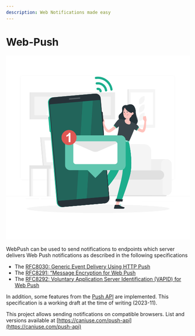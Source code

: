 ```yaml
---
description: Web Notifications made easy
---
```


# Web-Push

![Illustration by Freepik Stories (https://stories.freepik.com/communication)](.gitbook/assets/Messages-rafiki.svg)

WebPush can be used to send notifications to endpoints which server delivers Web Push notifications as described in the following specifications

* The [RFC8030: Generic Event Delivery Using HTTP Push](https://tools.ietf.org/html/rfc8030)
* The [RFC8291: “Message Encryption for Web Push](https://tools.ietf.org/html/rfc8291)
* The [RFC8292: Voluntary Application Server Identification (VAPID) for Web Push](https://tools.ietf.org/html/rfc8292)

In addition, some features from the [Push API](https://w3c.github.io/push-api/) are implemented. This specification is a working draft at the time of writing (2023-11).

This project allows sending notifications on compatible browsers. List and versions available at [https://caniuse.com/push-api](https://caniuse.com/push-api)
